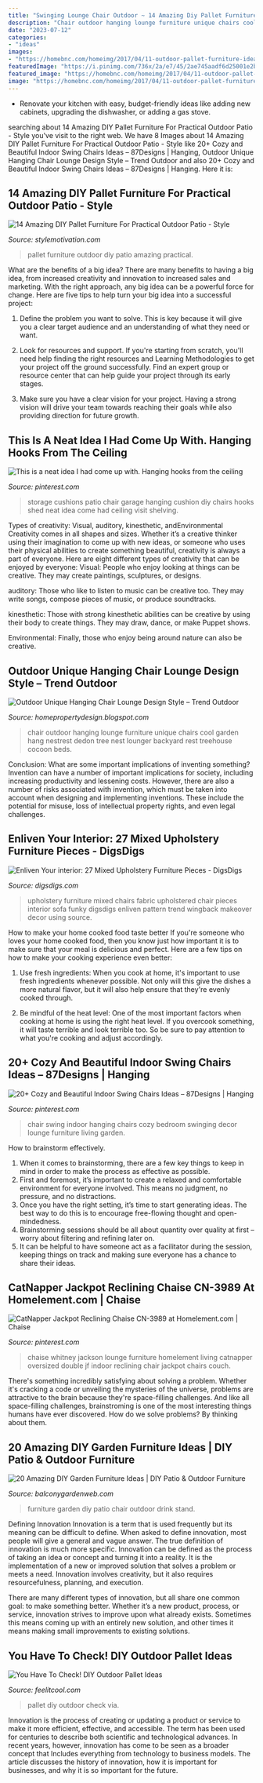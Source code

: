 ```yaml
---
title: "Swinging Lounge Chair Outdoor ~ 14 Amazing Diy Pallet Furniture For Practical Outdoor Patio"
description: "Chair outdoor hanging lounge furniture unique chairs cool garden hang nestrest dedon tree nest lounger backyard rest treehouse cocoon beds"
date: "2023-07-12"
categories:
- "ideas"
images:
- "https://homebnc.com/homeimg/2017/04/11-outdoor-pallet-furniture-ideas-homebnc.jpg"
featuredImage: "https://i.pinimg.com/736x/2a/e7/45/2ae745aadf6d25001e2b5bfa79ec5550--patio-chair-cushions-patio-chairs.jpg"
featured_image: "https://homebnc.com/homeimg/2017/04/11-outdoor-pallet-furniture-ideas-homebnc.jpg"
image: "https://homebnc.com/homeimg/2017/04/11-outdoor-pallet-furniture-ideas-homebnc.jpg"
---
```



- Renovate your kitchen with easy, budget-friendly ideas like adding new cabinets, upgrading the dishwasher, or adding a gas stove.

	

		
searching about 14 Amazing DIY Pallet Furniture For Practical Outdoor Patio - Style you've visit to the right web. We have 8 Images about 14 Amazing DIY Pallet Furniture For Practical Outdoor Patio - Style like 20+ Cozy and Beautiful Indoor Swing Chairs Ideas – 87Designs | Hanging, Outdoor Unique Hanging Chair Lounge Design Style – Trend Outdoor and also 20+ Cozy and Beautiful Indoor Swing Chairs Ideas – 87Designs | Hanging. Here it is:
		
    
## 14 Amazing DIY Pallet Furniture For Practical Outdoor Patio - Style

<img loading=lazy src="https://homebnc.com/homeimg/2017/04/11-outdoor-pallet-furniture-ideas-homebnc.jpg" onerror="this.onerror=null;this.src='https://tse2.mm.bing.net/th?id=OIP.bBMJgxLOgafN_W-nY6QMowHaLH&amp;pid=15.1';" alt="14 Amazing DIY Pallet Furniture For Practical Outdoor Patio - Style">

_Source: stylemotivation.com_

>pallet furniture outdoor diy patio amazing practical. 

	

What are the benefits of a big idea?
There are many benefits to having a big idea, from increased creativity and innovation to increased sales and marketing. With the right approach, any big idea can be a powerful force for change. Here are five tips to help turn your big idea into a successful project:
1. Define the problem you want to solve. This is key because it will give you a clear target audience and an understanding of what they need or want.

2. Look for resources and support. If you're starting from scratch, you'll need help finding the right resources and Learning Methodologies to get your project off the ground successfully. Find an expert group or resource center that can help guide your project through its early stages.

3. Make sure you have a clear vision for your project. Having a strong vision will drive your team towards reaching their goals while also providing direction for future growth.

    
## This Is A Neat Idea I Had Come Up With. Hanging Hooks From The Ceiling

<img loading=lazy src="https://i.pinimg.com/736x/2a/e7/45/2ae745aadf6d25001e2b5bfa79ec5550--patio-chair-cushions-patio-chairs.jpg" onerror="this.onerror=null;this.src='https://tse4.mm.bing.net/th?id=OIP.ucbq_zGK-bypiQKdl_EA5wAAAA&amp;pid=15.1';" alt="This is a neat idea I had come up with. Hanging hooks from the ceiling">

_Source: pinterest.com_

>storage cushions patio chair garage hanging cushion diy chairs hooks shed neat idea come had ceiling visit shelving. 

	

Types of creativity: Visual, auditory, kinesthetic, andEnvironmental
Creativity comes in all shapes and sizes. Whether it’s a creative thinker using their imagination to come up with new ideas, or someone who uses their physical abilities to create something beautiful, creativity is always a part of everyone. Here are eight different types of creativity that can be enjoyed by everyone: 
Visual: People who enjoy looking at things can be creative. They may create paintings, sculptures, or designs.

 auditory: Those who like to listen to music can be creative too. They may write songs, compose pieces of music, or produce soundtracks.

kinesthetic: Those with strong kinesthetic abilities can be creative by using their body to create things. They may draw, dance, or make Puppet shows.

Environmental: Finally, those who enjoy being around nature can also be creative.

    
## Outdoor Unique Hanging Chair Lounge Design Style – Trend Outdoor

<img loading=lazy src="http://4.bp.blogspot.com/-XcBVz_FvpGE/TVlRi72HydI/AAAAAAAAAAU/L3WWuFRm8-k/s640/Outdoor-Hanging-Chair-Lounge-Design-hang-on-the-tress+03.jpg" onerror="this.onerror=null;this.src='https://tse2.mm.bing.net/th?id=OIP.KAbxVmlwJdFcQkK3VlyNOAHaE3&amp;pid=15.1';" alt="Outdoor Unique Hanging Chair Lounge Design Style – Trend Outdoor">

_Source: homepropertydesign.blogspot.com_

>chair outdoor hanging lounge furniture unique chairs cool garden hang nestrest dedon tree nest lounger backyard rest treehouse cocoon beds. 

	

Conclusion: What are some important implications of inventing something?
Invention can have a number of important implications for society, including increasing productivity and lessening costs. However, there are also a number of risks associated with invention, which must be taken into account when designing and implementing inventions. These include the potential for misuse, loss of intellectual property rights, and even legal challenges.

    
## Enliven Your Interior: 27 Mixed Upholstery Furniture Pieces - DigsDigs

<img loading=lazy src="http://www.digsdigs.com/photos/mixed-upholstery-furniture-pieces-19-554x741.jpg" onerror="this.onerror=null;this.src='https://tse1.mm.bing.net/th?id=OIP.ttEJwZEKKS8IgT0oLC18owHaJ5&amp;pid=15.1';" alt="Enliven Your interior: 27 Mixed Upholstery Furniture Pieces - DigsDigs">

_Source: digsdigs.com_

>upholstery furniture mixed chairs fabric upholstered chair pieces interior sofa funky digsdigs enliven pattern trend wingback makeover decor using source. 

	

How to make your home cooked food taste better
If you're someone who loves your home cooked food, then you know just how important it is to make sure that your meal is delicious and perfect. Here are a few tips on how to make your cooking experience even better: 
1. Use fresh ingredients: When you cook at home, it's important to use fresh ingredients whenever possible. Not only will this give the dishes a more natural flavor, but it will also help ensure that they're evenly cooked through.

2. Be mindful of the heat level: One of the most important factors when cooking at home is using the right heat level. If you overcook something, it will taste terrible and look terrible too. So be sure to pay attention to what you're cooking and adjust accordingly.


    
## 20+ Cozy And Beautiful Indoor Swing Chairs Ideas – 87Designs | Hanging

<img loading=lazy src="https://i.pinimg.com/736x/45/de/cd/45decdc171ae1d50256fad732fa193f3.jpg" onerror="this.onerror=null;this.src='https://tse2.mm.bing.net/th?id=OIP.K1MlIxnj-4VVSKFBFCbtSgHaLM&amp;pid=15.1';" alt="20+ Cozy and Beautiful Indoor Swing Chairs Ideas – 87Designs | Hanging">

_Source: pinterest.com_

>chair swing indoor hanging chairs cozy bedroom swinging decor lounge furniture living garden. 

	

How to brainstorm effectively.
1. When it comes to brainstorming, there are a few key things to keep in mind in order to make the process as effective as possible. 
2. First and foremost, it’s important to create a relaxed and comfortable environment for everyone involved. This means no judgment, no pressure, and no distractions. 
3. Once you have the right setting, it’s time to start generating ideas. The best way to do this is to encourage free-flowing thought and open-mindedness. 
4. Brainstorming sessions should be all about quantity over quality at first – worry about filtering and refining later on. 
5. It can be helpful to have someone act as a facilitator during the session, keeping things on track and making sure everyone has a chance to share their ideas. 

    
## CatNapper Jackpot Reclining Chaise CN-3989 At Homelement.com | Chaise

<img loading=lazy src="https://i.pinimg.com/736x/19/34/3a/19343abe5a2fe6646f37e786e55daf88--living-room-tables-living-room-furniture.jpg" onerror="this.onerror=null;this.src='https://tse2.mm.bing.net/th?id=OIP._WZ2Vfji54BqgVgIci83gAHaGc&amp;pid=15.1';" alt="CatNapper Jackpot Reclining Chaise CN-3989 at Homelement.com | Chaise">

_Source: pinterest.com_

>chaise whitney jackson lounge furniture homelement living catnapper oversized double jf indoor reclining chair jackpot chairs couch. 

	

There's something incredibly satisfying about solving a problem. Whether it's cracking a code or unveiling the mysteries of the universe, problems are attractive to the brain because they're space-filling challenges. And like all space-filling challenges, brainstroming is one of the most interesting things humans have ever discovered. How do we solve problems? By thinking about them.

    
## 20 Amazing DIY Garden Furniture Ideas | DIY Patio &amp; Outdoor Furniture

<img loading=lazy src="https://balconygardenweb.com/wp-content/uploads/2016/03/diy-garden-furniture-ideas-11.jpg" onerror="this.onerror=null;this.src='https://tse2.mm.bing.net/th?id=OIP.4HuyS_z05XT-rxRAAvL5hQHaLH&amp;pid=15.1';" alt="20 Amazing DIY Garden Furniture Ideas | DIY Patio &amp; Outdoor Furniture">

_Source: balconygardenweb.com_

>furniture garden diy patio chair outdoor drink stand. 

	

Defining Innovation
Innovation is a term that is used frequently but its meaning can be difficult to define. When asked to define innovation, most people will give a general and vague answer. The true definition of innovation is much more specific.
Innovation can be defined as the process of taking an idea or concept and turning it into a reality. It is the implementation of a new or improved solution that solves a problem or meets a need. Innovation involves creativity, but it also requires resourcefulness, planning, and execution.

There are many different types of innovation, but all share one common goal: to make something better. Whether it’s a new product, process, or service, innovation strives to improve upon what already exists. Sometimes this means coming up with an entirely new solution, and other times it means making small improvements to existing solutions.

    
## You Have To Check! DIY Outdoor Pallet Ideas

<img loading=lazy src="https://feelitcool.com/wp-content/uploads/2017/04/diy-pallet-outdoor-decor-ideas4.jpg" onerror="this.onerror=null;this.src='https://tse4.mm.bing.net/th?id=OIP.BbUnbAM4ObsHNVTLOXtk8QHaNK&amp;pid=15.1';" alt="You Have To Check! DIY Outdoor Pallet Ideas">

_Source: feelitcool.com_

>pallet diy outdoor check via. 

	

Innovation is the process of creating or updating a product or service to make it more efficient, effective, and accessible. The term has been used for centuries to describe both scientific and technological advances. In recent years, however, innovation has come to be seen as a broader concept that Includes everything from technology to business models. The article discusses the history of innovation, how it is important for businesses, and why it is so important for the future.

